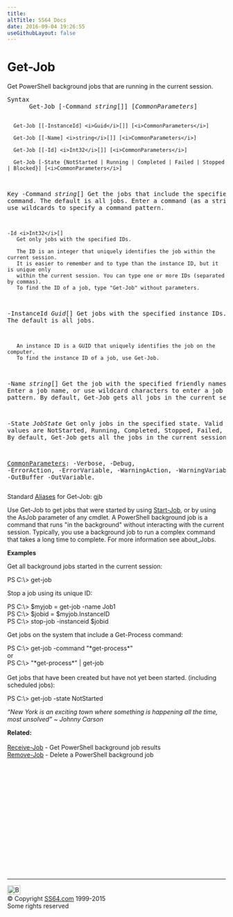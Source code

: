 ```yaml
---
title:
altTitle: SS64 Docs
date: 2016-09-04 19:26:55
useGithubLayout: false
---
```

<!-- #BeginLibraryItem "/Library/head_ps.lbi" --><!-- #EndLibraryItem --><h1>Get-Job</h1> 
<p>Get  PowerShell background jobs that are running in the current session.</p>
<pre>Syntax
      Get-Job [-Command <i>string</i>[]] [<i>CommonParameters</i>]

      Get-Job [[-InstanceId] <i>Guid</i>[]] [<i>CommonParameters</i>]

      Get-Job [[-Name] <i>string</i>[]] [<i>CommonParameters</i>]

      Get-Job [[-Id] <i>Int32</i>[]] [<i>CommonParameters</i>]

      Get-Job [-State {NotStarted | Running | Completed | Failed | Stopped | Blocked}] [<i>CommonParameters</i>]

Key
   -Command <i>string</i>[]
       Get the jobs that include the specified command.
       The default is all jobs. Enter a command (as a string).
       You can use wildcards to specify a command pattern.

    -Id <i>Int32</i>[]
       Get only jobs with the specified IDs. 

       The ID is an integer that uniquely identifies the job within the current session.
       It is easier to remember and to type than the instance ID, but it is unique only
       within the current session. You can type one or more IDs (separated by commas).
       To find the ID of a job, type "Get-Job" without parameters.

   -InstanceId <i>Guid</i>[]
       Get jobs with the specified instance IDs. The default is all jobs.

       An instance ID is a GUID that uniquely identifies the job on the computer.
       To find the instance ID of a job, use Get-Job.

   -Name <i>string</i>[]
       Get the job with the specified friendly names.
       Enter a job name, or use wildcard characters to enter a job name pattern.
       By default, Get-Job gets all jobs in the current session.

   -State <i>JobState</i>
       Get only jobs in the specified state.
       Valid values are NotStarted, Running, Completed, Stopped, Failed, and Blocked.
       By default, Get-Job gets all the jobs in the current session.

   <a href="common.html">CommonParameters</a>:
       -Verbose, -Debug, -ErrorAction, -ErrorVariable, -WarningAction, -WarningVariable,
       -OutBuffer -OutVariable.</pre>
<p>Standard <a href="get-alias.html">Aliases</a> for Get-Job:<span class="code"> gjb</span></p>
<p>Use Get-Job to get jobs that were started by using <a href="start-job.html">Start-Job</a>, or by using the AsJob parameter of any cmdlet. A PowerShell background job is a command that runs "in the background" without interacting with the current
session. Typically, you use a background job to run a complex command that takes a long time to complete. For more information  see about_Jobs.</p>
<p><b>Examples</b></p>
<p>Get all background jobs started in the current session:</p>
<p><span class="code">PS C:\&gt; get-job</span></p>
<p>Stop a job using its unique ID:</p>
<p><span class="code">PS C:\&gt; $myjob = get-job -name Job1<br>
PS C:\&gt; $jobid = $myjob.InstanceID<br>
PS C:\&gt; stop-job -instanceid $jobid</span></p>
<p>Get  jobs on the system that include a Get-Process command:</p>
<p><span class="code">PS C:\&gt; get-job -command "*get-process*"</span><br>
or<br>
<span class="code">PS C:\&gt; "*get-process*" | get-job</span><br>
<br>Get  jobs that have been created but have not yet been started. (including scheduled jobs):</p>
<p class="code">PS C:\&gt; get-job -state NotStarted</p>
<p class="quote"><i>“New York is an exciting town where something is happening all the time, most unsolved” ~  Johnny Carson</i>
</p><p><b>Related:</b><br>
<br> <a href="receive-job.html">Receive-Job</a> - Get PowerShell background job results<br> 
<a href="remove-job.html">Remove-Job</a> - Delete a PowerShell background job
<!-- #BeginLibraryItem "/Library/foot_ps.lbi" --></p><p>
<!-- PowerShell300 -->
<ins class="adsbygoogle" style="display:inline-block;width:300px;height:250px" data-ad-client="ca-pub-6140977852749469" data-ad-slot="6253539900"></ins>
<script>
(adsbygoogle = window.adsbygoogle || []).push({});
</script></p>
<hr>
<div id="bl" class="footer"><a href="get-job.html#"><img src="../images/top.png" width="30" height="22" alt="Back to the Top"></a></div>
<div id="br" class="footer, tagline">© Copyright <a href="../index.html">SS64.com</a> 1999-2015<br>
Some rights reserved</div><!-- #EndLibraryItem -->

